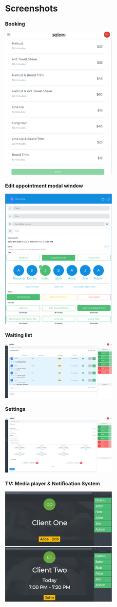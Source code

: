 # Screenshots #

<p align="center">
  <h3>Booking</h3>
  <img src="./booking.png" width="350" />
  <h3>Edit appointment modal window</h3>
  <img src="./booking_edit.png" width="350" />
  <h3>Waiting list</h3>
  <img src="./waitinglists.png" width="350" />
  <h3>Settings</h3>
  <img src="./settings.png" width="350" />
  <h3>TV: Media player & Notification System</h3>
  <img src="./notification_system.png" width="350" />
  <img src="./notification_system_1.png" width="350" />
</p>